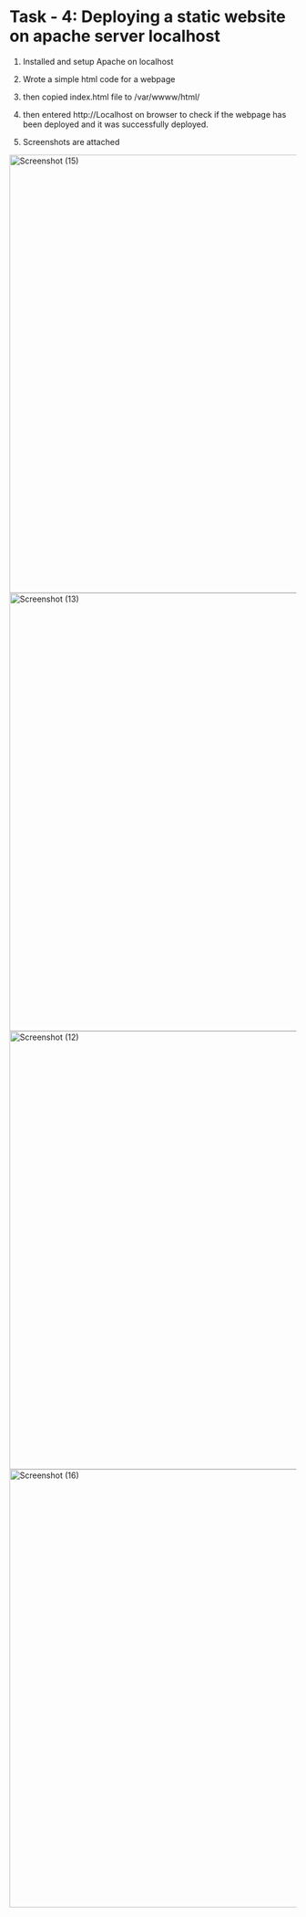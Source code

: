 # Task - 4: Deploying a static website on apache server localhost

 1. Installed and setup Apache on localhost

 2. Wrote a simple html code for a webpage

 3. then copied index.html file to /var/wwww/html/

 4. then entered http://Localhost on browser to check if the webpage has been deployed and it was successfully deployed.

 5. Screenshots are attached

<img width="1366" height="768" alt="Screenshot (15)" src="https://github.com/user-attachments/assets/93905def-42bb-465f-b5ce-11b0c899bb38" />
<img width="1366" height="768" alt="Screenshot (13)" src="https://github.com/user-attachments/assets/bfc0f23c-747d-4371-870f-0719117b7d02" />
<img width="1366" height="768" alt="Screenshot (12)" src="https://github.com/user-attachments/assets/b0ce7b3a-d9ce-4609-8c92-ac837fa9d331" />
<img width="1366" height="768" alt="Screenshot (16)" src="https://github.com/user-attachments/assets/016e910e-59bf-4437-bbc7-1f5026881a95" />
